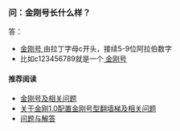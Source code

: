 ### 问：金刚号长什么样？

答：

- [ 金刚号 ](https://a2zitpro.github.io/web/金刚号)由拉丁字母c开头，接续5-9位阿拉伯数字
- 比如c123456789就是一个[ 金刚号 ](https://a2zitpro.github.io/web/金刚号)



#### 推荐阅读

- [金刚号及相关问题](https://a2zitpro.github.io/web/列表-金刚号及相关问题)
- [关于金刚1.0配置金刚号型翻墙梯及相关问题](https://a2zitpro.github.io/web/列表-关于金刚1.0配置金刚号型翻墙梯及相关问题)
- [问题与解答](https://a2zitpro.github.io/web/列表-问题与解答)

